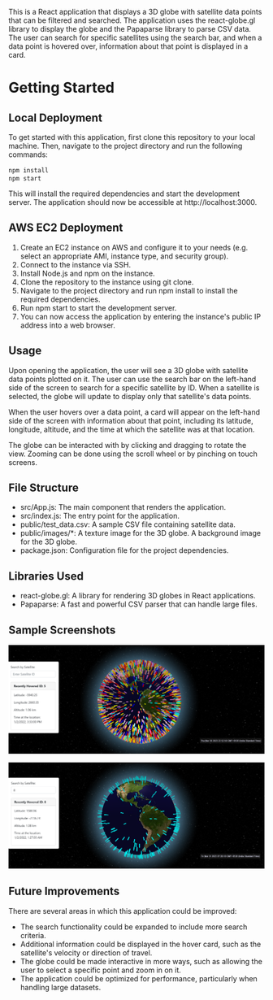 This is a React application that displays a 3D globe with satellite data points that can be filtered and searched. The application uses the react-globe.gl library to display the globe and the Papaparse library to parse CSV data. The user can search for specific satellites using the search bar, and when a data point is hovered over, information about that point is displayed in a card.

# Getting Started

## Local Deployment

To get started with this application, first clone this repository to your local machine. Then, navigate to the project directory and run the following commands:

``` 
npm install
npm start
```

This will install the required dependencies and start the development server. The application should now be accessible at http://localhost:3000.

## AWS EC2 Deployment

1. Create an EC2 instance on AWS and configure it to your needs (e.g. select an appropriate AMI, instance type, and security group).
2. Connect to the instance via SSH.
3. Install Node.js and npm on the instance.
4. Clone the repository to the instance using git clone.
5. Navigate to the project directory and run npm install to install the required dependencies.
6. Run npm start to start the development server.
7. You can now access the application by entering the instance's public IP address into a web browser.

## Usage

Upon opening the application, the user will see a 3D globe with satellite data points plotted on it. The user can use the search bar on the left-hand side of the screen to search for a specific satellite by ID. When a satellite is selected, the globe will update to display only that satellite's data points.

When the user hovers over a data point, a card will appear on the left-hand side of the screen with information about that point, including its latitude, longitude, altitude, and the time at which the satellite was at that location.

The globe can be interacted with by clicking and dragging to rotate the view. Zooming can be done using the scroll wheel or by pinching on touch screens.

## File Structure

* src/App.js: The main component that renders the application.
* src/index.js: The entry point for the application.
* public/test_data.csv: A sample CSV file containing satellite data.
* public/images/*: A texture image for the 3D globe. A background image for the 3D globe.
* package.json: Configuration file for the project dependencies.

## Libraries Used

* react-globe.gl: A library for rendering 3D globes in React applications.
* Papaparse: A fast and powerful CSV parser that can handle large files.

## Sample Screenshots

![alt text](./public/images/sample_ss1.png)

![alt text](./public/images/sample_ss2.png)

## Future Improvements
There are several areas in which this application could be improved:

* The search functionality could be expanded to include more search criteria.
* Additional information could be displayed in the hover card, such as the satellite's velocity or direction of travel.
* The globe could be made interactive in more ways, such as allowing the user to select a specific point and zoom in on it.
* The application could be optimized for performance, particularly when handling large datasets.

